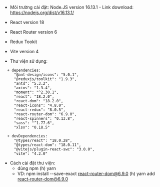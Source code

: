- Môi trường cài đặt: Node.JS version 16.13.1 - Link download: https://nodejs.org/dist/v16.13.1/ 

- React version  18
- React Router version  6
- Redux Tookit
- Vite version 4

- Thư viện sử dụng: 
```
  + dependencies:
     "@ant-design/icons": "5.0.1", 
     "@reduxjs/toolkit": "1.9.3",
     "antd": "5.3.2",
     "axios": "1.3.4",
     "moment": "^2.30.1",
     "react": "18.2.0",
     "react-dom": "18.2.0",
     "react-icons": "4.8.0",
     "react-redux": "8.0.5",
     "react-router-dom": "6.9.0",
     "react-spinners": "0.13.8",
     "sass": "^1.77.6",
     "xlsx": "0.18.5"
    
  + devDependencies:
     "@types/react": "18.0.28",
     "@types/react-dom": "18.0.11",
     "@vitejs/plugin-react-swc": "3.0.0",
     "vite": "4.2.0"
```
  - Cách cài đặt thư viện:
    + dùng npm (h) yarn
    + VD: npm install --save-exact react-router-dom@6.9.0 (h) yarn add react-router-dom@6.9.0 

  
